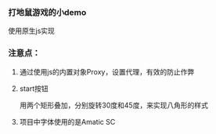 
### 打地鼠游戏的小demo

使用原生js实现

### 注意点：

1. 通过使用js的内置对象Proxy，设置代理，有效的防止作弊

2. start按钮

   用两个矩形叠加，分别旋转30度和45度，来实现八角形的样式

3. 项目中字体使用的是Amatic SC

